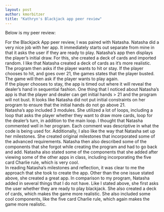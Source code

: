 ```yaml
---
layout: post
author: kmorbitzer
title: "Kathryn's Blackjack app peer review"
---
```


Below is my peer review:

For the Blackjack App peer review, I was paired with Natasha.  Natasha did a very nice job with her app.  It immediately starts out separate from mine in that it asks the user if they are ready to play.  Natasha’s app then displays the player’s initial draw. For this, she created a deck of cards and imported random.  I like that Natasha created a deck of cards as it’s more realistic. The program then asks if the player wants to hit or stay.  If the player chooses to hit, and goes over 21, the games states that the player busted.  The game will then ask if the player wants to play again.  
If the player chooses to stay, the app is timed out where it will reveal the dealer’s hand in sequential fashion.  One thing that I noticed about Natasha’s app is that the player and dealer can get initial hands > 21 and the program will not bust.  It looks like Natasha did not put initial constraints on her program to ensure that the initial hands do not go above 21.  
Natasha’s app included 3 modules.  She utilized a lot of loops, including a loop that asks the player whether they want to draw more cards, loop for the dealer’s turn, in addition to the main loop.  I thought that Natasha commented well in her program.  Each comment was descriptive in what the code is being used for.  Additionally, I also like the way that Natasha set up her milestones.  She created original milestones that incorporated some of the advanced requirements.  Natasha then also described some of the components that she forgot while creating the program and had to go back and add.  Natasha also stated some of the components that she added after viewing some of the other apps in class, including incorporating the five card Charlie rule, which is very cool.  
In reading Natasha’s milestones and reflection, it was clear to me the approach that she took to create the app.  Other than the one issue stated above, she created a great app.  In comparison to my program, Natasha added in several things that I do not have.  Like I stated above, she first asks the user whether they are ready to play blackjack.  She also created a deck of cards, which makes the game more realistic.  She also included some cool components, like the five card Charlie rule, which again makes the game more realistic.      
